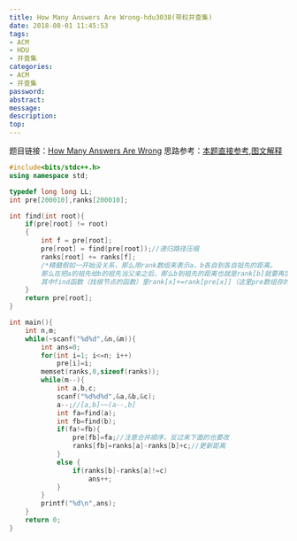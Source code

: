 ```yaml
---
title: How Many Answers Are Wrong-hdu3038(带权并查集)
date: 2018-08-01 11:45:53
tags:
- ACM
- HDU
- 并查集
categories:
- ACM
- 并查集
password:
abstract:
message:
description:
top:
---
```


题目链接：[How Many Answers Are Wrong](http://acm.hdu.edu.cn/showproblem.php?pid=3038)
思路参考：[本题直接参考](https://blog.csdn.net/duan_1998/article/details/70196576),[图文解释](https://blog.csdn.net/dextrad_ihacker/article/details/51016017)


<!--more-->

```c++
#include<bits/stdc++.h>
using namespace std;

typedef long long LL;
int pre[200010],ranks[200010];

int find(int root){
    if(pre[root] != root)
    {
        int f = pre[root];
        pre[root] = find(pre[root]);//递归路径压缩
        ranks[root] += ranks[f];
        /*精髓假如一开始没关系，那么用rank数组来表示a，b各自到各自祖先的距离。
        那么在把a的祖先给b的祖先当父亲之后，那么b到祖先的距离也就是rank[b]就要再加上b原本的祖先到a的祖先的距离，更新一下，
        其中find函数（找根节点的函数）里rank[x]+=rank[pre[x]]（这里pre数组存的是对应数的父节点）*/
    }
    return pre[root];
}

int main(){
    int n,m;
    while(~scanf("%d%d",&n,&m)){
        int ans=0;
        for(int i=1; i<=n; i++)
            pre[i]=i;
        memset(ranks,0,sizeof(ranks));
        while(m--){
            int a,b,c;
            scanf("%d%d%d",&a,&b,&c);
            a--;//[a,b]~~(a--,b]
            int fa=find(a);
            int fb=find(b);
            if(fa!=fb){
                pre[fb]=fa;//注意合并顺序，反过来下面的也要改
                ranks[fb]=ranks[a]-ranks[b]+c;//更新距离
            }
            else {
                if(ranks[b]-ranks[a]!=c)
                    ans++;
            }
        }
        printf("%d\n",ans);
    }
    return 0;
}

```